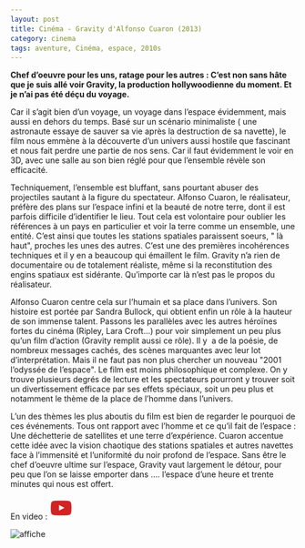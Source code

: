 ```yaml
---
layout: post
title: Cinéma - Gravity d'Alfonso Cuaron (2013)
category: cinema
tags: aventure, Cinéma, espace, 2010s
---
```

**Chef d’oeuvre pour les uns, ratage pour les autres : C’est non sans hâte que je suis allé voir Gravity, la production hollywoodienne du moment. Et je n’ai pas été déçu du voyage.**

Car il s’agit bien d’un voyage, un voyage dans l’espace évidemment, mais aussi en dehors du temps. Basé sur un scénario minimaliste ( une astronaute essaye de sauver sa vie après la destruction de sa navette), le film nous emmène à la découverte d’un univers aussi hostile que fascinant et nous fait perdre une partie de nos sens. Car il faut évidemment le voir en 3D, avec une salle au son bien réglé pour que l’ensemble révèle son efficacité.

Techniquement, l’ensemble est bluffant, sans pourtant abuser des projectiles sautant à la figure du spectateur. Alfonso Cuaron, le réalisateur, préfère des plans sur l’espace infini et la beauté de notre terre, dont il est parfois difficile d’identifier le lieu. Tout cela est volontaire pour oublier les références à un pays en particulier et voir la terre comme un ensemble, une entité. C’est ainsi que toutes les stations spatiales paraissent soeurs, " là haut", proches les unes des autres. C’est une des premières incohérences techniques et il y en a beaucoup qui émaillent le film. Gravity n’a rien de documentaire ou de totalement réaliste, même si la reconstitution des engins spatiaux est sidérante. Qu’importe car là n’est pas le propos du réalisateur.

Alfonso Cuaron centre cela sur l’humain et sa place dans l’univers. Son histoire est portée par Sandra Bullock, qui obtient enfin un rôle à la hauteur de son immense talent. Passons les parallèles avec les autres héroïnes fortes du cinéma (Ripley, Lara Croft…) pour voir simplement un peu plus qu’un film d’action (Gravity remplit aussi ce rôle). Il y  a de la poésie, de nombreux messages cachés, des scènes marquantes avec leur lot d’interprétation. Mais il ne faut pas non plus chercher un nouveau "2001 l’odyssée de l’espace". Le film est moins philosophique et complexe. On y trouve plusieurs degrés de lecture et les spectateurs pourront y trouver soit un divertissement efficace par ses effets spéciaux, soit un peu plus et notamment le thème de la place de l’homme dans l’univers.

L’un des thèmes les plus aboutis du film est bien de regarder le pourquoi de ces événements. Tous ont rapport avec l’homme et ce qu’il fait de l’espace : Une déchetterie de satellites et une terre d’expérience. Cuaron accentue cette idée avec la vision chaotique des stations spatiales et autres navettes face à l’immensité et l’uniformité du noir profond de l’espace. Sans être le chef d’oeuvre ultime sur l’espace, Gravity vaut largement le détour, pour peu que l’on se laisse emporter dans …. l’espace d’une heure et trente minutes qui nous est offert.

En video : [![video](/images/youtube.png)](https://www.youtube.com/watch?v=J4OHhwCAJYI)

![affiche](https://filedn.eu/llqi9IBxlYouGRXYG2xlROb/img/2013/gravity.jpg)
